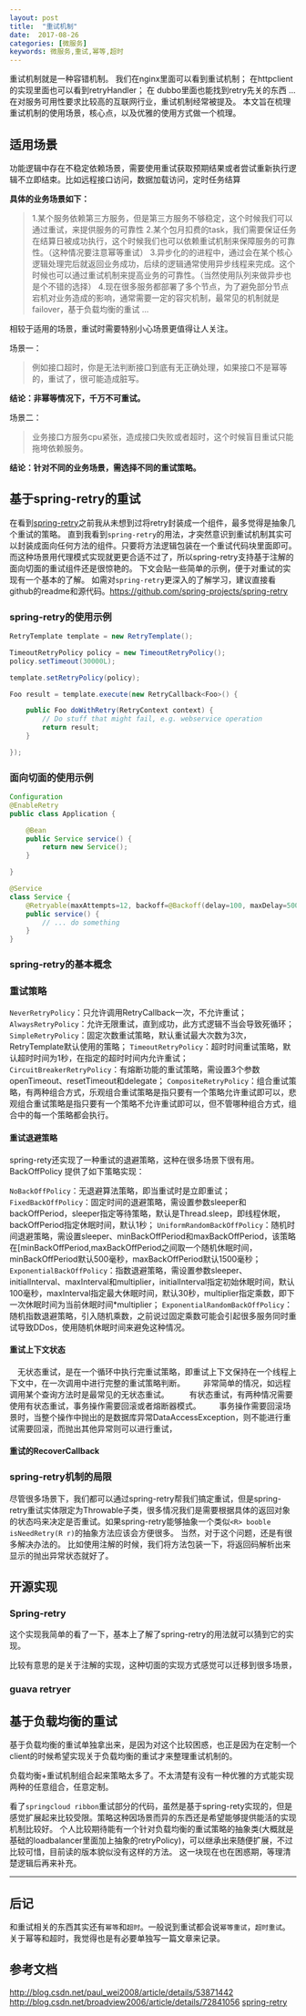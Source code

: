 ```yaml
---
layout: post
title:  "重试机制"
date:  2017-08-26
categories: [微服务]
keywords: 微服务,重试,幂等,超时
---
```


重试机制就是一种容错机制。
我们在nginx里面可以看到重试机制；
在httpclient的实现里面也可以看到retryHandler；
在 dubbo里面也能找到retry先关的东西
...
在对服务可用性要求比较高的互联网行业，重试机制经常被提及。
本文旨在梳理重试机制的使用场景，核心点，以及优雅的使用方式做一个梳理。

## 适用场景

功能逻辑中存在不稳定依赖场景，需要使用重试获取预期结果或者尝试重新执行逻辑不立即结束。比如远程接口访问，数据加载访问，定时任务结算

**具体的业务场景如下：**

>1.某个服务依赖第三方服务，但是第三方服务不够稳定，这个时候我们可以通过重试，来提供服务的可靠性
2.某个包月扣费的task，我们需要保证任务在结算日被成功执行，这个时候我们也可以依赖重试机制来保障服务的可靠性。（这种情况要注意幂等重试）
3.异步化的的进程中，通过会在某个核心逻辑处理完后就返回业务成功，后续的逻辑通常使用异步线程来完成。这个时候也可以通过重试机制来提高业务的可靠性。（当然使用队列来做异步也是个不错的选择）
4.现在很多服务都部署了多个节点，为了避免部分节点宕机对业务造成的影响，通常需要一定的容灾机制，最常见的机制就是failover，基于负载均衡的重试
...

相较于适用的场景，重试时需要特别小心场景更值得让人关注。

场景一：

>例如接口超时，你是无法判断接口到底有无正确处理，如果接口不是幂等的，重试了，很可能造成脏写。

**结论：非幂等情况下，千万不可重试。**

场景二：

>业务接口方服务cpu紧张，造成接口失败或者超时，这个时候盲目重试只能拖垮依赖服务。

**结论：针对不同的业务场景，需选择不同的重试策略。**

## 基于spring-retry的重试
在看到[spring-retry](https://github.com/spring-projects/spring-retry)之前我从未想到过将retry封装成一个组件，最多觉得是抽象几个重试的策略。
直到我看到`spring-retry`的用法，才突然意识到重试机制其实可以封装成面向任何方法的组件。只要将方法逻辑包装在一个重试代码块里面即可。而这种场景用代理模式实现就更更合适不过了，所以spring-retry支持基于注解的面向切面的重试组件还是很惊艳的。
下文会贴一些简单的示例，便于对重试的实现有一个基本的了解。
如需对`spring-retry`更深入的了解学习，建议直接看github的readme和源代码。https://github.com/spring-projects/spring-retry

### spring-retry的使用示例

```java
RetryTemplate template = new RetryTemplate();

TimeoutRetryPolicy policy = new TimeoutRetryPolicy();
policy.setTimeout(30000L);

template.setRetryPolicy(policy);

Foo result = template.execute(new RetryCallback<Foo>() {

    public Foo doWithRetry(RetryContext context) {
        // Do stuff that might fail, e.g. webservice operation
        return result;
    }

});
```

### 面向切面的使用示例

``` java
Configuration
@EnableRetry
public class Application {

    @Bean
    public Service service() {
        return new Service();
    }

}

@Service
class Service {
    @Retryable(maxAttempts=12, backoff=@Backoff(delay=100, maxDelay=500))
    public service() {
        // ... do something
    }
}
```

### spring-retry的基本概念

### 重试策略
`NeverRetryPolicy`：只允许调用RetryCallback一次，不允许重试；
`AlwaysRetryPolicy`：允许无限重试，直到成功，此方式逻辑不当会导致死循环；
`SimpleRetryPolicy`：固定次数重试策略，默认重试最大次数为3次，RetryTemplate默认使用的策略；
`TimeoutRetryPolicy`：超时时间重试策略，默认超时时间为1秒，在指定的超时时间内允许重试；
`CircuitBreakerRetryPolicy`：有熔断功能的重试策略，需设置3个参数openTimeout、resetTimeout和delegate；
`CompositeRetryPolicy`：组合重试策略，有两种组合方式，乐观组合重试策略是指只要有一个策略允许重试即可以，悲观组合重试策略是指只要有一个策略不允许重试即可以，但不管哪种组合方式，组合中的每一个策略都会执行。

#### 重试退避策略
spring-rety还实现了一种重试的退避策略，这种在很多场景下很有用。
BackOffPolicy 提供了如下策略实现：

`NoBackOffPolicy`：无退避算法策略，即当重试时是立即重试；
`FixedBackOffPolicy`：固定时间的退避策略，需设置参数sleeper和backOffPeriod，sleeper指定等待策略，默认是Thread.sleep，即线程休眠，backOffPeriod指定休眠时间，默认1秒；
`UniformRandomBackOffPolicy`：随机时间退避策略，需设置sleeper、minBackOffPeriod和maxBackOffPeriod，该策略在[minBackOffPeriod,maxBackOffPeriod之间取一个随机休眠时间，minBackOffPeriod默认500毫秒，maxBackOffPeriod默认1500毫秒；
`ExponentialBackOffPolicy`：指数退避策略，需设置参数sleeper、initialInterval、maxInterval和multiplier，initialInterval指定初始休眠时间，默认100毫秒，maxInterval指定最大休眠时间，默认30秒，multiplier指定乘数，即下一次休眠时间为当前休眠时间*multiplier；
`ExponentialRandomBackOffPolicy`：随机指数退避策略，引入随机乘数，之前说过固定乘数可能会引起很多服务同时重试导致DDos，使用随机休眠时间来避免这种情况。


#### 重试上下文状态
　无状态重试，是在一个循环中执行完重试策略，即重试上下文保持在一个线程上下文中，在一次调用中进行完整的重试策略判断。
　　非常简单的情况，如远程调用某个查询方法时是最常见的无状态重试。
　　
有状态重试，有两种情况需要使用有状态重试，事务操作需要回滚或者熔断器模式。
　　事务操作需要回滚场景时，当整个操作中抛出的是数据库异常DataAccessException，则不能进行重试需要回滚，而抛出其他异常则可以进行重试，
　
#### 重试的RecoverCallback

### spring-retry机制的局限
尽管很多场景下，我们都可以通过spring-retry帮我们搞定重试，但是spring-retry重试实体限定为Throwable子类，很多情况我们是需要根据具体的返回对象的状态吗来决定是否重试。如果spring-retry能够抽象一个类似`<R> booble isNeedRetry(R r)`的抽象方法应该会方便很多。
当然，对于这个问题，还是有很多解决办法的。
比如使用注解的时候，我们将方法包装一下，将返回码解析出来显示的抛出异常状态就好了。


## 开源实现

### Spring-retry
这个实现我简单的看了一下，基本上了解了spring-retry的用法就可以猜到它的实现。

比较有意思的是关于注解的实现，这种切面的实现方式感觉可以迁移到很多场景，

### guava retryer




## 基于负载均衡的重试
基于负载均衡的重试单独拿出来，是因为对这个比较困惑，也正是因为在定制一个client的时候希望实现关于负载均衡的重试才来整理重试机制的。

负载均衡+重试机制组合起来策略太多了。不太清楚有没有一种优雅的方式能实现两种的任意组合，任意定制。

看了`springcloud ribbon`重试部分的代码，虽然是基于spring-rety实现的，但是感觉扩展起来比较受限。策略这种因场景而异的东西还是希望能够提供能活的实现机制比较好。
个人比较期待能有一个针对负载均衡的重试策略的抽象类(大概就是基础的loadbalancer里面加上抽象的retryPolicy)，可以继承出来随便扩展，不过比较可惜，目前读的版本貌似没有这样的方法。
这一块现在也在困惑期，等理清楚逻辑后再来补充。

----
## 后记
和重试相关的东西其实还有`幂等`和`超时`。一般说到重试都会说`幂等重试`，`超时重试`。关于幂等和超时，我觉得也是有必要单独写一篇文章来记录。

## 参考文档

http://blog.csdn.net/paul_wei2008/article/details/53871442
http://blog.csdn.net/broadview2006/article/details/72841056
[spring-retry](https://github.com/spring-projects/spring-retry)
